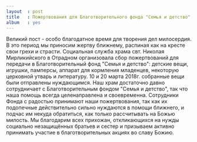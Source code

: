 ```yaml
---
layout  : post
title   : Пожертвования для Благотворительного фонда "Семья и детство" 
album   : yes
---
```

Великий пост - особо благодатное время для творения дел милосердия. В это период мы приносим жертву ближнему, распиная как на кресте свои грехи и страсти.
Социальная служба храма свт. Николая Мирликийского в Отрадном организовала сбор пожертвований для передачи в Благотворительный фонд "Семья и детство": детские вещи, игрушки, памперсы, аппарат для кормления младенцев, некоторую церковной утварь и литературу. 10 и 20 марта 2018г. собранные вещи были отправлены нуждающимся.
Наш храм достаточно давно сотрудничает с Благотворительным фондом "Семья и детство", так что наша помощь всегда целенаправлена и своевременна. Сотрудники Фонда с радостью принимают наши пожертвования, так как их подопечные действительно сильно нуждаются в помощи ближнего, и подчас им некуда обратиться, как только рассчитывать на Божью милость.
Мы благодарим всех прихожан, откликающихся на нужды социально незащищённых братьев и сестер и призываем активно принимать участие в благотворительных акциях во славу Божию.
